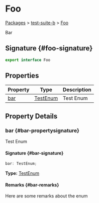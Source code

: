 # Foo

[Packages](./) &gt; [test-suite-b](./test-suite-b/) &gt; [Foo](./test-suite-b/foo-interface)

Bar

## Signature {#foo-signature}

```typescript
export interface Foo
```

## Properties

| Property | Type | Description |
| --- | --- | --- |
| [bar](./test-suite-b/foo-interface#bar-propertysignature) | [TestEnum](./test-suite-a/testenum-enum) | Test Enum |

## Property Details

### bar {#bar-propertysignature}

Test Enum

#### Signature {#bar-signature}

```typescript
bar: TestEnum;
```

**Type:** [TestEnum](./test-suite-a/testenum-enum)

#### Remarks {#bar-remarks}

Here are some remarks about the enum
